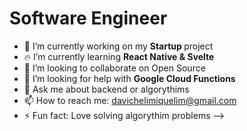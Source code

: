 <h1> Software Engineer </h1>

- 🔭 I’m currently working on my <strong> Startup </strong>  project
- 🔥 I’m currently learning <strong> React Native & Svelte </strong> 
- 🦾 I’m looking to collaborate on Open Source
- 🤔 I’m looking for help with <strong> Google Cloud Functions </strong>
- 💬 Ask me about backend or algorythims
- 📫 How to reach me: davichelimiquelim@gmail.com
- ⚡ Fun fact: Love solving algorythim problems
-->
